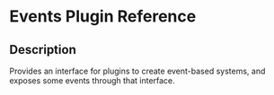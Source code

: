 # Events Plugin Reference

## Description

Provides an interface for plugins to create event-based systems, and exposes some events through that interface.
